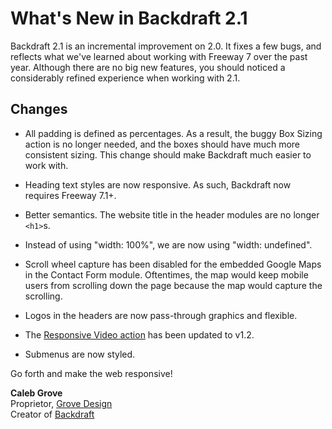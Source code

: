 # What's New in Backdraft 2.1

Backdraft 2.1 is an incremental improvement on 2.0. It fixes a few bugs, and reflects what we've learned about working with Freeway 7 over the past year. Although there are no big new features, you should noticed a considerably refined experience when working with 2.1.

## Changes

* All padding is defined as percentages. As a result, the buggy Box Sizing action is no longer needed, and the boxes should have much more consistent sizing. This change should make Backdraft much easier to work with.

* Heading text styles are now responsive. As such, Backdraft now requires Freeway 7.1+.

* Better semantics. The website title in the header modules are no longer `<h1>`s.

* Instead of using "width: 100%", we are now using "width: undefined".

* Scroll wheel capture has been disabled for the embedded Google Maps in the Contact Form module. Oftentimes, the map would keep mobile users from scrolling down the page because the map would capture the scrolling.

* Logos in the headers are now pass-through graphics and flexible.

* The [Responsive Video action](http://actionsforge.com/actions/responsive-video) has been updated to v1.2.

* Submenus are now styled.

Go forth and make the web responsive!

**Caleb Grove**  
Proprietor, [Grove Design](http://grovedesign.co)  
Creator of [Backdraft](http://getbackdraft.com)
